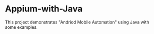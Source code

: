 # Appium-with-Java
This project demonstrates "Andriod Mobile Automation" using Java with some examples.
